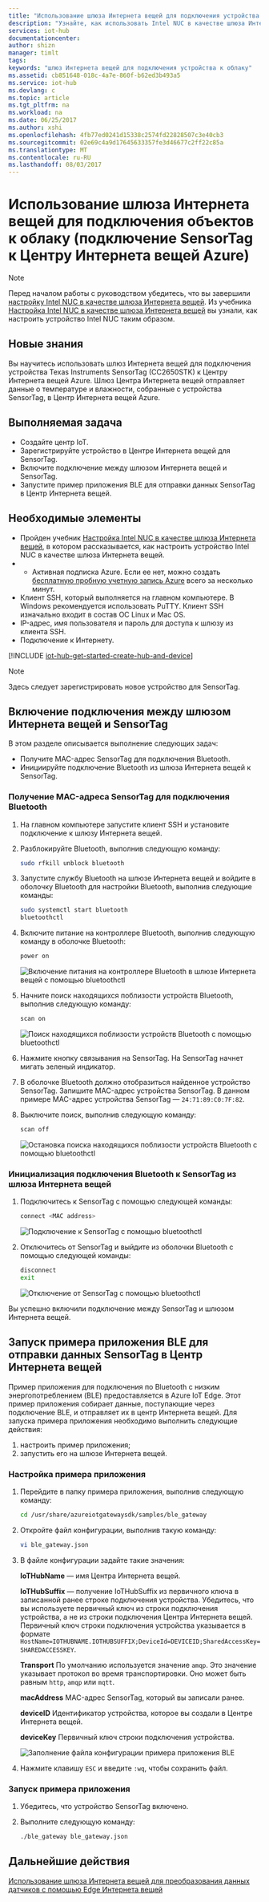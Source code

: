 ```yaml
---
title: "Использование шлюза Интернета вещей для подключения устройства к Центру Интернета вещей Azure | Документация Майкрософт"
description: "Узнайте, как использовать Intel NUC в качестве шлюза Интернета вещей для подключения TI SensorTag и отправлять данные датчиков в Центр Интернета вещей Azure в облаке."
services: iot-hub
documentationcenter: 
author: shizn
manager: timlt
tags: 
keywords: "шлюз Интернета вещей для подключения устройства к облаку"
ms.assetid: cb851648-018c-4a7e-860f-b62ed3b493a5
ms.service: iot-hub
ms.devlang: c
ms.topic: article
ms.tgt_pltfrm: na
ms.workload: na
ms.date: 06/25/2017
ms.author: xshi
ms.openlocfilehash: 4fb77ed0241d15338c2574fd22828507c3e40cb3
ms.sourcegitcommit: 02e69c4a9d17645633357fe3d46677c2ff22c85a
ms.translationtype: MT
ms.contentlocale: ru-RU
ms.lasthandoff: 08/03/2017
---
```

# <a name="use-iot-gateway-to-connect-things-to-the-cloud---sensortag-to-azure-iot-hub"></a>Использование шлюза Интернета вещей для подключения объектов к облаку (подключение SensorTag к Центру Интернета вещей Azure)

> [!NOTE]
> Перед началом работы с руководством убедитесь, что вы завершили [настройку Intel NUC в качестве шлюза Интернета вещей](iot-hub-gateway-kit-c-lesson1-set-up-nuc.md). Из учебника [Настройка Intel NUC в качестве шлюза Интернета вещей](iot-hub-gateway-kit-c-lesson1-set-up-nuc.md) вы узнали, как настроить устройство Intel NUC таким образом.

## <a name="what-you-will-learn"></a>Новые знания

Вы научитесь использовать шлюз Интернета вещей для подключения устройства Texas Instruments SensorTag (CC2650STK) к Центру Интернета вещей Azure. Шлюз Центра Интернета вещей отправляет данные о температуре и влажности, собранные с устройства SensorTag, в Центр Интернета вещей Azure.

## <a name="what-you-will-do"></a>Выполняемая задача

- Создайте центр IoT.
- Зарегистрируйте устройство в Центре Интернета вещей для SensorTag.
- Включите подключение между шлюзом Интернета вещей и SensorTag.
- Запустите пример приложения BLE для отправки данных SensorTag в Центр Интернета вещей.

## <a name="what-you-need"></a>Необходимые элементы

- Пройден учебник [Настройка Intel NUC в качестве шлюза Интернета вещей](iot-hub-gateway-kit-c-lesson1-set-up-nuc.md), в котором рассказывается, как настроить устройство Intel NUC в качестве шлюза Интернета вещей.
- * Активная подписка Azure. Если ее нет, можно создать [бесплатную пробную учетную запись Azure](https://azure.microsoft.com/free/) всего за несколько минут.
- Клиент SSH, который выполняется на главном компьютере. В Windows рекомендуется использовать PuTTY. Клиент SSH изначально входит в состав ОС Linux и Mac OS.
- IP-адрес, имя пользователя и пароль для доступа к шлюзу из клиента SSH.
- Подключение к Интернету.

[!INCLUDE [iot-hub-get-started-create-hub-and-device](../../includes/iot-hub-get-started-create-hub-and-device.md)]

> [!NOTE]
> Здесь следует зарегистрировать новое устройство для SensorTag.

## <a name="enable-the-connection-between-the-iot-gateway-and-the-sensortag"></a>Включение подключения между шлюзом Интернета вещей и SensorTag

В этом разделе описывается выполнение следующих задач:

- Получите MAC-адрес SensorTag для подключения Bluetooth.
- Инициируйте подключение Bluetooth из шлюза Интернета вещей к SensorTag.

### <a name="get-the-mac-address-of-the-sensortag-for-bluetooth-connection"></a>Получение MAC-адреса SensorTag для подключения Bluetooth

1. На главном компьютере запустите клиент SSH и установите подключение к шлюзу Интернета вещей.
1. Разблокируйте Bluetooth, выполнив следующую команду:

   ```bash
   sudo rfkill unblock bluetooth
   ```

1. Запустите службу Bluetooth на шлюзе Интернета вещей и войдите в оболочку Bluetooth для настройки Bluetooth, выполнив следующие команды:

   ```bash
   sudo systemctl start bluetooth
   bluetoothctl
   ```

1. Включите питание на контроллере Bluetooth, выполнив следующую команду в оболочке Bluetooth:

   ```bash
   power on
   ```

   ![Включение питания на контроллере Bluetooth в шлюзе Интернета вещей с помощью bluetoothctl](./media/iot-hub-iot-gateway-connect-device-to-cloud/8_power-on-bluetooth-controller-at-bluetooth-shell-bluetoothctl.png)

1. Начните поиск находящихся поблизости устройств Bluetooth, выполнив следующую команду:

   ```bash
   scan on
   ```

   ![Поиск находящихся поблизости устройств Bluetooth с помощью bluetoothctl](./media/iot-hub-iot-gateway-connect-device-to-cloud/9_start-scan-nearby-bluetooth-devices-at-bluetooth-shell-bluetoothctl.png)

1. Нажмите кнопку связывания на SensorTag. На SensorTag начнет мигать зеленый индикатор.
1. В оболочке Bluetooth должно отобразиться найденное устройство SensorTag. Запишите MAC-адрес устройства SensorTag. В данном примере MAC-адрес устройства SensorTag — `24:71:89:C0:7F:82`.
1. Выключите поиск, выполнив следующую команду:

   ```bash
   scan off
   ```

   ![Остановка поиска находящихся поблизости устройств Bluetooth с помощью bluetoothctl](./media/iot-hub-iot-gateway-connect-device-to-cloud/10_stop-scanning-nearby-bluetooth-devices-at-bluetooth-shell-bluetoothctl.png)

### <a name="initiate-a-bluetooth-connection-from-the-iot-gateway-to-the-sensortag"></a>Инициализация подключения Bluetooth к SensorTag из шлюза Интернета вещей

1. Подключитесь к SensorTag с помощью следующей команды:

   ```bash
   connect <MAC address>
   ```

   ![Подключение к SensorTag с помощью bluetoothctl](./media/iot-hub-iot-gateway-connect-device-to-cloud/11_connect-to-sensortag-at-bluetooth-shell-bluetoothctl.png)

1. Отключитесь от SensorTag и выйдите из оболочки Bluetooth с помощью следующей команды:

   ```bash
   disconnect
   exit
   ```

   ![Отключение от SensorTag с помощью bluetoothctl](./media/iot-hub-iot-gateway-connect-device-to-cloud/12_disconnect-from-sensortag-at-bluetooth-shell-bluetoothctl.png)

Вы успешно включили подключение между SensorTag и шлюзом Интернета вещей.

## <a name="run-a-ble-sample-application-to-send-sensortag-data-to-your-iot-hub"></a>Запуск примера приложения BLE для отправки данных SensorTag в Центр Интернета вещей

Пример приложения для подключения по Bluetooth с низким энергопотреблением (BLE) предоставляется в Azure IoT Edge. Этот пример приложения собирает данные, поступающие через подключение BLE, и отправляет их в центр Интернета вещей. Для запуска примера приложения необходимо выполнить следующие действия:

1. настроить пример приложения;
1. запустить его на шлюзе Интернета вещей.

### <a name="configure-the-sample-application"></a>Настройка примера приложения

1. Перейдите в папку примера приложения, выполнив следующую команду:

   ```bash
   cd /usr/share/azureiotgatewaysdk/samples/ble_gateway
   ```

1. Откройте файл конфигурации, выполнив такую команду:

   ```bash
   vi ble_gateway.json
   ```

1. В файле конфигурации задайте такие значения:

   **IoTHubName** — имя Центра Интернета вещей.

   **IoTHubSuffix** — получение IoTHubSuffix из первичного ключа в записанной ранее строке подключения устройства. Убедитесь, что вы используете первичный ключ из строки подключения устройства, а не из строки подключения Центра Интернета вещей. Первичный ключ строки подключения устройства указывается в формате `HostName=IOTHUBNAME.IOTHUBSUFFIX;DeviceId=DEVICEID;SharedAccessKey=SHAREDACCESSKEY`.

   **Transport** По умолчанию используется значение `amqp`. Это значение указывает протокол во время транспортировки. Оно может быть равным `http`, `amqp` или `mqtt`.

   **macAddress** MAC-адрес SensorTag, который вы записали ранее.

   **deviceID** Идентификатор устройства, которое вы создали в Центре Интернета вещей.

   **deviceKey** Первичный ключ строки подключения устройства.

   ![Заполнение файла конфигурации примера приложения BLE](./media/iot-hub-iot-gateway-connect-device-to-cloud/13_edit-config-file-of-ble-sample.png)

1. Нажмите клавишу `ESC` и введите `:wq`, чтобы сохранить файл.

### <a name="run-the-sample-application"></a>Запуск примера приложения

1. Убедитесь, что устройство SensorTag включено.
1. Выполните следующую команду:

   ```bash
   ./ble_gateway ble_gateway.json
   ```

## <a name="next-steps"></a>Дальнейшие действия

[Использование шлюза Интернета вещей для преобразования данных датчиков с помощью Edge Интернета вещей](iot-hub-gateway-kit-c-use-iot-gateway-for-data-conversion.md)

